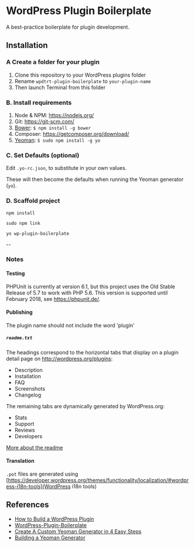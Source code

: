 # WordPress Plugin Boilerplate

A best-practice boilerplate for plugin development.

## Installation

### A Create a folder for your plugin

1. Clone this repository to your WordPress plugins folder
1. Rename `wpdtrt-plugin-boilerplate` to `your-plugin-name`
1. Then launch Terminal from this folder

### B. Install requirements

1. Node & NPM: <https://nodejs.org/>
1. Git: <https://git-scm.com/>
1. [Bower](http://bower.io/): `$ npm install -g bower`
1. Composer: <https://getcomposer.org/download/>
1. [Yeoman](http://yeoman.io/): `$ sudo npm install -g yo`

### C. Set Defaults (optional)

Edit `.yo-rc.json`, to substitute in your own values.

These will then become the defaults when running the Yeoman generator (`yo`).

### D. Scaffold project

```
npm install

sudo npm link

yo wp-plugin-boilerplate
```

--

### Notes

#### Testing

PHPUnit is currently at version 6.1, but this project uses the Old Stable Release of 5.7 to work with PHP 5.6. This version is supported until February 2018, see https://phpunit.de/.

#### Publishing

The plugin name should not include the word 'plugin'

##### `readme.txt`

The headings correspond to the horizontal tabs that display on a plugin detail page on <http://wordpress.org/plugins>:

* Description
* Installation
* FAQ
* Screenshots
* Changelog

The remaining tabs are dynamically generated by WordPress.org:

* Stats
* Support
* Reviews
* Developers

[More about the readme](https://wordpress.org/plugins/developers/#readme)

#### Translation

`.pot` files are generated using [https://developer.wordpress.org/themes/functionality/localization/#wordpress-i18n-tools](WordPress i18n tools)

## References

* [How to Build a WordPress Plugin](https://teamtreehouse.com/library/how-to-build-a-wordpress-plugin)
* [WordPress-Plugin-Boilerplate](https://github.com/DevinVinson/WordPress-Plugin-Boilerplate/)
* [Create A Custom Yeoman Generator in 4 Easy Steps](https://scotch.io/tutorials/create-a-custom-yeoman-generator-in-4-easy-steps)
* [Building a Yeoman Generator](https://webcake.co/building-a-yeoman-generator/)

